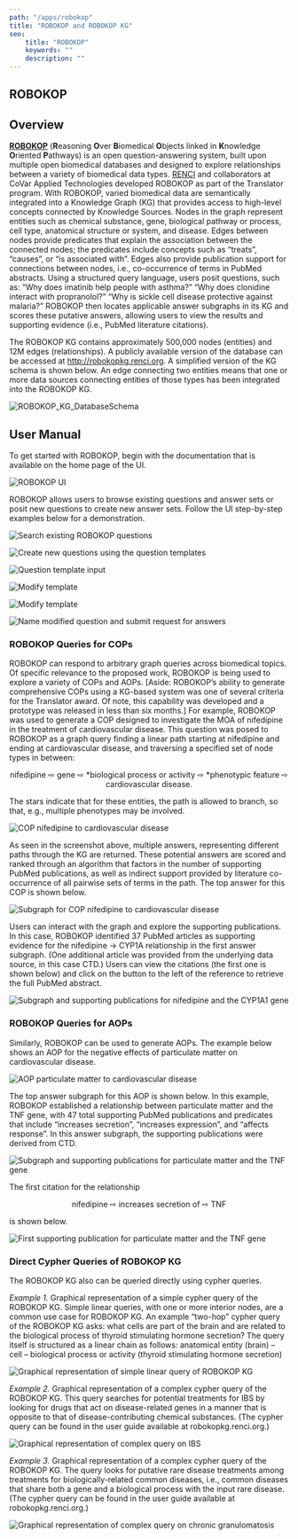 ```yaml
---
path: "/apps/robokop"
title: "ROBOKOP and ROBOKOP KG"
seo:
    title: "ROBOKOP"
    keywords: ""
    description: ""
---
```

## ROBOKOP

## Overview

[**ROBOKOP**](http://robokop.renci.org/) (**R**easoning **O**ver **B**iomedical **O**bjects linked in **K**nowledge **O**riented **P**athways) is an open question-answering system, built upon multiple open biomedical databases and designed to explore relationships between a variety of biomedical data types. [RENCI](https://renci.org/) and collaborators at CoVar Applied Technologies developed ROBOKOP as part of the Translator program. With ROBOKOP, varied biomedical data are semantically integrated into a Knowledge Graph (KG) that provides access to high-level concepts connected by Knowledge Sources. Nodes in the graph represent entities such as chemical substance, gene, biological pathway or process, cell type, anatomical structure or system, and disease. Edges between nodes provide predicates that explain the association between the connected nodes; the predicates include concepts such as “treats”, “causes”, or “is associated with”. Edges also provide publication support for connections between nodes, i.e., co-occurrence of terms in PubMed abstracts. Using a structured query language, users posit questions, such as: “Why does imatinib help people with asthma?” “Why does clonidine interact with propranolol?” “Why is sickle cell disease protective against malaria?” ROBOKOP then locates applicable answer subgraphs in its KG and scores these putative answers, allowing users to view the results and supporting evidence (i.e., PubMed literature citations).

The ROBOKOP KG contains approximately 500,000 nodes (entities) and 12M edges (relationships).  A publicly available version of the database can be accessed at http://robokopkg.renci.org. A simplified version of the KG schema is shown below. An edge connecting two entities means that one or more data sources connecting entities of those types has been integrated into the ROBOKOP KG.

![ROBOKOP_KG_DatabaseSchema](ROBOKOP_KG_DatabaseSchema.png)

## User Manual

To get started with ROBOKOP, begin with the documentation that is available on the home page of the UI.

![ROBOKOP UI](ROBOKOP_UI.png)

ROBOKOP allows users to browse existing questions and answer sets or posit new questions to create new answer sets. Follow the UI step-by-step examples below for a demonstration.

![Search existing ROBOKOP questions](SearchQuestions.png)

![Create new questions using the question templates](QuestionTemplate.png)

![Question template input](QuestionTemplateInput.png)

![Modify template](ModifyTemplate.png)

![Modify template](ModifyTemplate2.png)

![Name modified question and submit request for answers](NameSubmit.png)

### ROBOKOP Queries for COPs

ROBOKOP can respond to arbitrary graph queries across biomedical topics. Of specific relevance to the proposed work, ROBOKOP is being used to explore a variety of COPs and AOPs. [Aside: ROBOKOP’s ability to generate comprehensive COPs using a KG-based system was one of several criteria for the Translator award. Of note, this capability was developed and a prototype was released in less than six months.] For example, ROBOKOP was used to generate a COP designed to investigate the MOA of nifedipine in the treatment of cardiovascular disease. This question was posed to ROBOKOP as a graph query finding a linear path starting at nifedipine and ending at cardiovascular disease, and traversing a specified set of node types in between:

<p style="text-align: center;">
    nifedipine ⇨ gene ⇨ *biological process or activity ⇨ *phenotypic feature ⇨ cardiovascular disease.
</p>

The stars indicate that for these entities, the path is allowed to branch, so that, e.g., multiple phenotypes may be involved.

![COP nifedipine to cardiovascular disease](kg-response.png)[]()

As seen in the screenshot above, multiple answers, representing different paths through the KG are returned. These potential answers are scored and ranked through an algorithm that factors in the number of supporting PubMed publications, as well as indirect support provided by literature co-occurrence of all pairwise sets of terms in the path. The top answer for this COP is shown below.

![Subgraph for COP nifedipine to cardiovascular disease](supporting-publications-graph.png)[]()

Users can interact with the graph and explore the supporting publications. In this case, ROBOKOP identified 37 PubMed articles as supporting evidence for the nifedipine -> CYP1A relationship in the first answer subgraph. (One additional article was provided from the underlying data source, in this case CTD.) Users can view the citations (the first one is shown below) and click on the button to the left of the reference to retrieve the full PubMed abstract.

![Subgraph and supporting publications for nifedipine and the CYP1A1 gene](cyp1a1-interaction-with-nifedipine.png)[]()

### ROBOKOP Queries for AOPs

Similarly, ROBOKOP can be used to generate AOPs. The example below shows an AOP for the negative effects of particulate matter on cardiovascular disease.

![AOP particulate matter to cardiovascular disease](ROBOKOP_AOP_acreenshot.png)[]()

The top answer subgraph for this AOP is shown below. In this example, ROBOKOP established a relationship between particulate matter and the TNF gene, with 47 total supporting PubMed publications and predicates that include “increases secretion”, “increases expression”, and “affects response”. In this answer subgraph, the supporting publications were derived from CTD.

![Subgraph and supporting publications for particulate matter and the TNF gene](ROBOKOP_AOP2_screenshot.png)[]()

The first citation for the relationship

<p style="text-align: center;">nifedipine ⇨ increases secretion of ⇨ TNF</p>

is shown below.

![First supporting publication for particulate matter and the TNF gene](particulate-matter-increases-secretion-tnf.png)[]()

### Direct Cypher Queries of ROBOKOP KG

The ROBOKOP KG also can be queried directly using cypher queries.

*Example 1.* Graphical representation of a simple cypher query of the ROBOKOP KG. Simple linear queries, with one or more interior nodes, are a common use case for ROBOKOP KG. An example “two-hop” cypher query of the ROBOKOP KG asks: what cells are part of the brain and are related to the biological process of thyroid stimulating hormone secretion? The query itself is structured as a linear chain as follows:
anatomical entity (brain) – cell – biological process or activity (thyroid stimulating hormone secretion)

![Graphical representation of simple linear query of ROBOKOP KG](ROBOKOP_KG_SimpleQuery.png)[]()

*Example 2.* Graphical representation of a complex cypher query of the ROBOKOP KG. This query searches for potential treatments for IBS by looking for drugs that act on disease-related genes in a manner that is opposite to that of disease-contributing chemical substances. (The cypher query can be found in the user guide available at robokopkg.renci.org.)

![Graphical representation of complex query on IBS](ROBOKOP_KG_ComplexQuery.png)[]()

*Example 3.* Graphical representation of a complex cypher query of the ROBOKOP KG. The query looks for putative rare disease treatments among treatments for biologically-related common diseases, i.e., common diseases that share both a gene and a biological process with the input rare disease. (The cypher query can be found in the user guide available at robokopkg.renci.org.)

![Graphical representation of complex query on chronic granulomatosis](ROBOKOP_KG_ComplexQuery2.png)[]()


